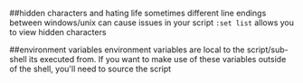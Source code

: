 ##hidden characters and hating life
sometimes different line endings between windows/unix can cause issues in your script
`:set list` allows you to view hidden characters

##environment variables
environment variables are local to the script/sub-shell its executed from. 
If you want to make use of these variables outside of the shell, you'll need to source the script
